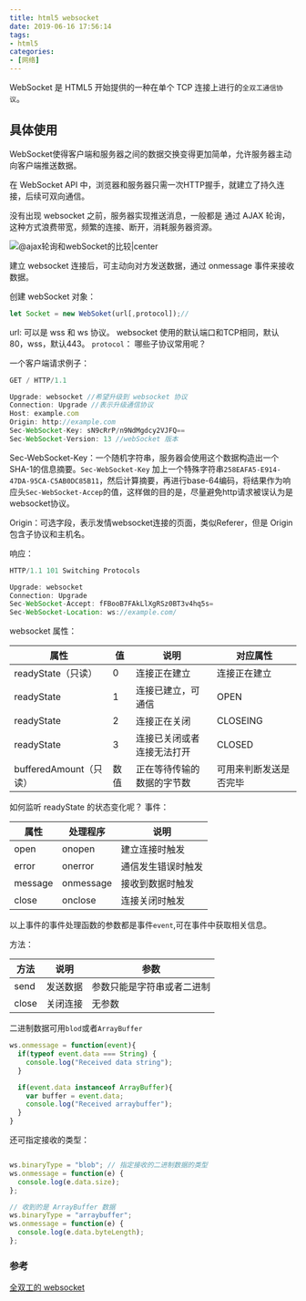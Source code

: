```yaml
---
title: html5 websocket
date: 2019-06-16 17:56:14
tags:
- html5
categories:
- [网络]
---
```


WebSocket 是 HTML5 开始提供的一种在单个 TCP 连接上进行的`全双工通信协议`。

<!--more-->

## 具体使用

WebSocket使得客户端和服务器之间的数据交换变得更加简单，允许服务器主动向客户端推送数据。

在 WebSocket API 中，浏览器和服务器只需一次HTTP握手，就建立了持久连接，后续可双向通信。

没有出现 websocket 之前，服务器实现推送消息，一般都是 通过 AJAX 轮询，这种方式浪费带宽，频繁的连接、断开，消耗服务器资源。


![@ajax轮询和webSocket的比较|center](https://i.loli.net/2019/01/20/5c447fd150742.png)


建立 websocket 连接后，可主动向对方发送数据，通过 onmessage 事件来接收数据。

创建 webSocket 对象：

```js
let Socket = new WebSoket(url[,protocol]);//
```

url: 可以是 wss 和 ws 协议。
websocket 使用的默认端口和TCP相同，默认80，wss，默认443。
`protocol`：
哪些子协议常用呢？

一个客户端请求例子：

```js
GET / HTTP/1.1

Upgrade: websocket //希望升级到 websocket 协议
Connection: Upgrade //表示升级通信协议
Host: example.com
Origin: http://example.com
Sec-WebSocket-Key: sN9cRrP/n9NdMgdcy2VJFQ==
Sec-WebSocket-Version: 13 //webSocket 版本
```

Sec-WebSocket-Key：一个随机字符串，服务器会使用这个数据构造出一个SHA-1的信息摘要。`Sec-WebSocket-Key` 加上一个特殊字符串`258EAFA5-E914-47DA-95CA-C5AB0DC85B11`，然后计算摘要，再进行base-64编码，将结果作为响应头`Sec-WebSocket-Accep`的值，这样做的目的是，尽量避免http请求被误认为是websocket协议。

Origin：可选字段，表示发情websocket连接的页面，类似Referer，但是 Origin 包含子协议和主机名。

响应：

```js
HTTP/1.1 101 Switching Protocols

Upgrade: websocket
Connection: Upgrade
Sec-WebSocket-Accept: fFBooB7FAkLlXgRSz0BT3v4hq5s=
Sec-WebSocket-Location: ws://example.com/
```

websocket 属性：

| 属性 | 值   | 说明 | 对应属性 |
| ---- | ---- | ---- | -------- |
|readyState（只读）|0|连接正在建立|连接正在建立|
|readyState|1|连接已建立，可通信|OPEN|
|readyState|2|连接正在关闭|CLOSEING|
|readyState|3|连接已关闭或者连接无法打开|CLOSED|
|bufferedAmount（只读）|数值|正在等待传输的数据的字节数|可用来判断发送是否完毕|

如何监听 readyState 的状态变化呢？
事件：

|属性|处理程序|说明|
|---|--- |---|
|open|onopen|建立连接时触发|
|error|onerror|通信发生错误时触发|
|message|onmessage|接收到数据时触发|
|close|onclose|连接关闭时触发|

以上事件的事件处理函数的参数都是事件`event`,可在事件中获取相关信息。

方法：

|方法|说明|参数|
|-----|----|---|
|send|发送数据|参数只能是字符串或者二进制|
|close|关闭连接|无参数|


二进制数据可用`blod`或者`ArrayBuffer`
```js
ws.onmessage = function(event){
  if(typeof event.data === String) {
    console.log("Received data string");
  }

  if(event.data instanceof ArrayBuffer){
    var buffer = event.data;
    console.log("Received arraybuffer");
  }
}
```
还可指定接收的类型：
```js

ws.binaryType = "blob"; // 指定接收的二进制数据的类型
ws.onmessage = function(e) {
  console.log(e.data.size);
};

// 收到的是 ArrayBuffer 数据
ws.binaryType = "arraybuffer";
ws.onmessage = function(e) {
  console.log(e.data.byteLength);
};
```
###  参考

[全双工的 websocket](https://halfrost.com/websocket)